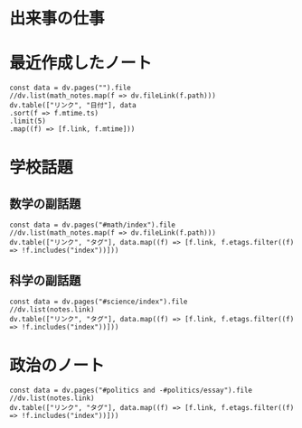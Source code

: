 # 出来事の仕事

# 最近作成したノート
```dataviewjs
const data = dv.pages("").file
//dv.list(math_notes.map(f => dv.fileLink(f.path)))
dv.table(["リンク", "日付"], data
.sort(f => f.mtime.ts)
.limit(5)
.map((f) => [f.link, f.mtime]))
```

# 学校話題

## 数学の副話題

```dataviewjs
const data = dv.pages("#math/index").file
//dv.list(math_notes.map(f => dv.fileLink(f.path)))
dv.table(["リンク", "タグ"], data.map((f) => [f.link, f.etags.filter((f) => !f.includes("index"))]))
```

## 科学の副話題

```dataviewjs
const data = dv.pages("#science/index").file
//dv.list(notes.link)
dv.table(["リンク", "タグ"], data.map((f) => [f.link, f.etags.filter((f) => !f.includes("index"))]))
```

# 政治のノート

```dataviewjs
const data = dv.pages("#politics and -#politics/essay").file
//dv.list(notes.link)
dv.table(["リンク", "タグ"], data.map((f) => [f.link, f.etags.filter((f) => !f.includes("index"))]))
```

